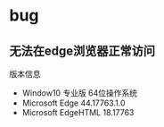 # bug
## 无法在edge浏览器正常访问
版本信息
- Window10 专业版 64位操作系统
- Microsoft Edge 44.17763.1.0
- Microsoft EdgeHTML 18.17763
